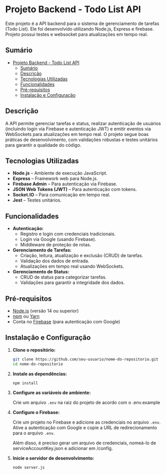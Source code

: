 # Projeto Backend - Todo List API

Este projeto é a API backend para o sistema de gerenciamento de tarefas (Todo List). Ele foi desenvolvido utilizando Node.js, Express e firebase. Projeto possui testes e websocket para atualizações em tempo real.

## Sumário

- [Projeto Backend - Todo List API](#projeto-backend---todo-list-api)
  - [Sumário](#sumário)
  - [Descrição](#descrição)
  - [Tecnologias Utilizadas](#tecnologias-utilizadas)
  - [Funcionalidades](#funcionalidades)
  - [Pré-requisitos](#pré-requisitos)
  - [Instalação e Configuração](#instalação-e-configuração)

## Descrição

A API permite gerenciar tarefas e status, realizar autenticação de usuários (incluindo login via Firebase e autenticação JWT) e emitir eventos via WebSockets para atualizações em tempo real. O projeto segue boas práticas de desenvolvimento, com validações robustas e testes unitários para garantir a qualidade do código.

## Tecnologias Utilizadas

- **Node.js** – Ambiente de execução JavaScript.
- **Express** – Framework web para Node.js.
- **Firebase Admin** – Para autenticação via Firebase.
- **JSON Web Tokens (JWT)** – Para autenticação com tokens.
- **Socket.IO** – Para comunicação em tempo real.
- **Jest** – Testes unitários.

## Funcionalidades

- **Autenticação:**
  - Registro e login com credenciais tradicionais.
  - Login via Google (usando Firebase).
  - Middleware de proteção de rotas.
- **Gerenciamento de Tarefas:**
  - Criação, leitura, atualização e exclusão (CRUD) de tarefas.
  - Validação dos dados de entrada.
  - Atualizações em tempo real usando WebSockets.
- **Gerenciamento de Status:**
  - CRUD de status para categorizar tarefas.
  - Validações para garantir a integridade dos dados.

## Pré-requisitos

- [Node.js](https://nodejs.org/) (versão 14 ou superior)
- [npm](https://www.npmjs.com/) ou [Yarn](https://yarnpkg.com/)
- Conta no [Firebase](https://firebase.google.com/) (para autenticação com Google)

## Instalação e Configuração

1. **Clone o repositório:**

   ```bash
   git clone https://github.com/seu-usuario/nome-do-repositorio.git
   cd nome-do-repositorio
   ```


2. **Instale as dependências:**
    ```bash
    npm install
    ```

3. **Configure as variáveis de ambiente:**

   Crie um arquivo `.env` na raiz do projeto de acordo com o .env.example

4. **Configure o Firebase:**

   Crie um projeto no Firebase e adicione as credenciais no arquivo `.env`. Ative a autenticação com Google e copie a URL de redirecionamento para o arquivo `.env`.

   Além disso, é preciso gerar um arquivo de credenciais, nomeá-lo de serviceAccountKey.json e adicionar em /config.


5. **Inicie o servidor de desenvolvimento:**

   ```bash
   node server.js
   ```
